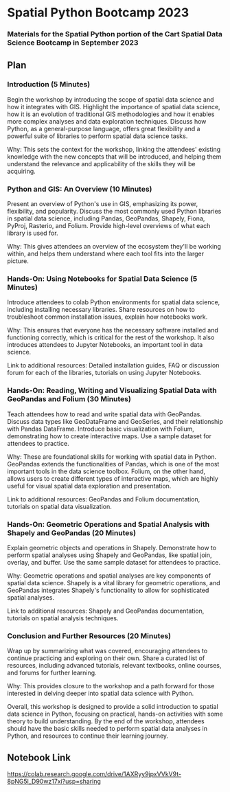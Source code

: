 # Spatial Python Bootcamp 2023

### Materials for the Spatial Python portion of the Cart Spatial Data Science Bootcamp in September 2023

## Plan

### Introduction (5 Minutes) 

Begin the workshop by introducing the scope of spatial data science and how it integrates with GIS. Highlight the importance of spatial data science, how it is an evolution of traditional GIS methodologies and how it enables more complex analyses and data exploration techniques. Discuss how Python, as a general-purpose language, offers great flexibility and a powerful suite of libraries to perform spatial data science tasks.

Why: This sets the context for the workshop, linking the attendees' existing knowledge with the new concepts that will be introduced, and helping them understand the relevance and applicability of the skills they will be acquiring.

### Python and GIS: An Overview (10 Minutes)

Present an overview of Python's use in GIS, emphasizing its power, flexibility, and popularity. Discuss the most commonly used Python libraries in spatial data science, including Pandas, GeoPandas, Shapely, Fiona, PyProj, Rasterio, and Folium. Provide high-level overviews of what each library is used for.

Why: This gives attendees an overview of the ecosystem they'll be working within, and helps them understand where each tool fits into the larger picture.

### Hands-On: Using Notebooks for Spatial Data Science (5 Minutes) 

Introduce attendees to colab Python environments for spatial data science, including installing necessary libraries. Share resources on how to troubleshoot common installation issues, explain how notebooks work.

Why: This ensures that everyone has the necessary software installed and functioning correctly, which is critical for the rest of the workshop. It also introduces attendees to Jupyter Notebooks, an important tool in data science.

Link to additional resources: Detailed installation guides, FAQ or discussion forum for each of the libraries, tutorials on using Jupyter Notebooks.

### Hands-On: Reading, Writing and Visualizing Spatial Data with GeoPandas and Folium (30 Minutes)

Teach attendees how to read and write spatial data with GeoPandas. Discuss data types like GeoDataFrame and GeoSeries, and their relationship with Pandas DataFrame. Introduce basic visualization with Folium, demonstrating how to create interactive maps. Use a sample dataset for attendees to practice.

Why: These are foundational skills for working with spatial data in Python. GeoPandas extends the functionalities of Pandas, which is one of the most important tools in the data science toolbox. Folium, on the other hand, allows users to create different types of interactive maps, which are highly useful for visual spatial data exploration and presentation.

Link to additional resources: GeoPandas and Folium documentation, tutorials on spatial data visualization.

### Hands-On: Geometric Operations and Spatial Analysis with Shapely and GeoPandas (20 Minutes)

Explain geometric objects and operations in Shapely. Demonstrate how to perform spatial analyses using Shapely and GeoPandas, like spatial join, overlay, and buffer. Use the same sample dataset for attendees to practice.

Why: Geometric operations and spatial analyses are key components of spatial data science. Shapely is a vital library for geometric operations, and GeoPandas integrates Shapely's functionality to allow for sophisticated spatial analyses.

Link to additional resources: Shapely and GeoPandas documentation, tutorials on spatial analysis techniques.

### Conclusion and Further Resources (20 Minutes)

Wrap up by summarizing what was covered, encouraging attendees to continue practicing and exploring on their own. Share a curated list of resources, including advanced tutorials, relevant textbooks, online courses, and forums for further learning.

Why: This provides closure to the workshop and a path forward for those interested in delving deeper into spatial data science with Python.

Overall, this workshop is designed to provide a solid introduction to spatial data science in Python, focusing on practical, hands-on activities with some theory to build understanding. By the end of the workshop, attendees should have the basic skills needed to perform spatial data analyses in Python, and resources to continue their learning journey.


## Notebook Link

https://colab.research.google.com/drive/1AXRyy9jpxVVkV9t-8pNG5l_D90wz17xi?usp=sharing

